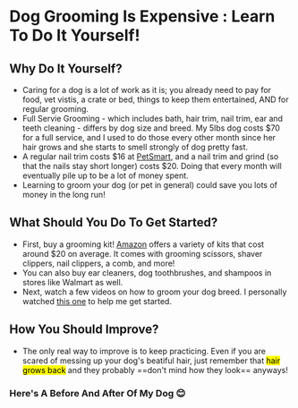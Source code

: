 # Dog Grooming Is Expensive : Learn To Do It Yourself!
## Why Do It Yourself?
- Caring for a dog is a lot of work as it is; you already need to pay for food, vet vistis, a crate or bed, things to keep them entertained, AND for regular grooming.
- Full Servie Grooming - which includes bath, hair trim, nail trim, ear and teeth cleaning - differs by dog size and breed. My 5lbs dog costs $70 for a full service, and I used to do those every other month since her hair grows and she starts to smell strongly of dog pretty fast.
- A regular nail trim costs $16 at [PetSmart](https://services.petsmart.com), and a nail trim and grind (so that the nails stay short longer) costs $20. Doing that every month will eventually pile up to be a lot of money spent.
- Learning to groom your dog (or pet in general) could save you lots of money in the long run!
## What Should You Do To Get Started? 
- First, buy a grooming kit! [Amazon](https://www.amazon.com/s?k=dog+grooming+kit&crid=3KLT9IAJNN84B&sprefix=dog+grooming+kit%2Caps%2C158&ref=nb_sb_noss_1) offers a variety of kits that cost around $20 on average. It comes with grooming scissors, shaver clippers, nail clippers, a comb, and more!
- You can also buy ear cleaners, dog toothbrushes, and shampoos in stores like Walmart as well.
- Next, watch a few videos on how to groom your dog breed. I personally watched [this one](https://www.youtube.com/watch?v=aPTZKqkeRq4) to help me get started.
## How You Should Improve?
- The only real way to improve is to keep practicing. Even if you are scared of messing up your dog's beatiful hair, just remember that <mark>hair grows back</mark> and they probably ==don't mind how they look== anyways!
### Here's A Before And After Of My Dog 😊

